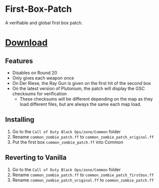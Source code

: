 # First-Box-Patch
A verifiable and global first box patch.

# [Download](https://github.com/BlackOpsOne/First-Box-Patch/releases/latest/download/common_zombie_patch.ff)

## Features
- Disables on Round 20
- Only gives each weapon once
- On Der Riese, the Ray Gun is given on the first hit of the second box
- On the latest version of Plutonium, the patch will display the GSC checksums for verification
   - These checksums will be different depending on the map as they load different files, but are always the same each map load.

## Installing
1. Go to the `Call of Duty Black Ops/zone/Common` folder
1. Rename `common_zombie_patch.ff` to `common_zombie_patch_original.ff`
1. Put the first box `common_zombie_patch.ff` into Common

## Reverting to Vanilla
1. Go to the `Call of Duty Black Ops/zone/Common` folder
1. Rename `common_zombie_patch.ff` to `common_zombie_patch_firstbox.ff`
1. Rename `common_zombie_patch_original.ff` to `common_zombie_patch.ff`